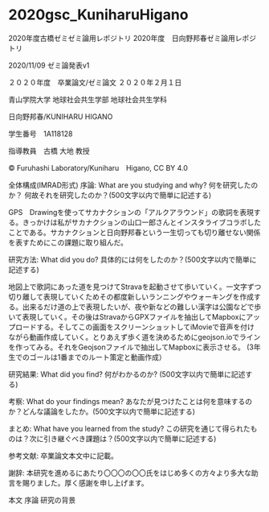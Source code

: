 # 2020gsc_KuniharuHigano
2020年度古橋ゼミゼミ論用レポジトリ
2020年度　日向野邦春ゼミ論用レポジトリ

2020/11/09 ゼミ論発表v1

２０２０年度　卒業論文/ゼミ論文  ２０２０年２月１日

青山学院大学 地球社会共生学部 地球社会共生学科

日向野邦春/KUNIHARU HIGANO

学生番号　1A118128

指導教員　古橋 大地 教授

© Furuhashi Laboratory/Kuniharu　Higano, CC BY 4.0

全体構成(IMRAD形式) 序論: What are you studying and why? 何を研究したのか？ 何故それを研究したのか？(500文字以内で簡単に記述する)

GPS　Drawingを使ってサカナクションの「アルクアラウンド」の歌詞を表現する。きっかけは私がサカナクションの山口一郎さんとインスタライブコラボしたことである。サカナクションと日向野邦春という一生切っても切り離せない関係を表すためにこの課題に取り組んだ。

研究方法: What did you do? 具体的には何をしたのか？(500文字以内で簡単に記述する)

地図上で歌詞にあった道を見つけてStravaを起動させて歩いていく。一文字ずつ切り離して表現していくためその都度新しいランニングやウォーキングを作成する。出来るだけ道の上で表現したいが、夜や新などの難しい漢字は公園などで歩いて表現していく。その後はStravaからGPXファイルを抽出してMapboxにアップロードする。そしてこの画面をスクリーンショットしてiMovieで音声を付けながら動画作成していく。とりあえず歩く道を決めるためにgeojson.ioでラインを作ってみる。それをGeojsonファイルで抽出してMapboxに表示させる。
(3年生でのゴールは1番までのルート策定と動画作成）

研究結果: What did you find? 何がわかるのか? (500文字以内で簡単に記述する)

考察: What do your findings mean? あなたが見つけたことは何を意味するのか？どんな議論をしたか。(500文字以内で簡単に記述する)

まとめ: What have you learned from the study? この研究を通じて得られたものは？次に引き継ぐべき課題は？(500文字以内で簡単に記述する)

参考文献: 卒業論文本文中に記載。

謝辞: 本研究を進めるにあたり〇〇〇の〇〇氏をはじめ多くの方々より多大な助言を賜りました。厚く感謝を申し上げます。

本文 序論 研究の背景
